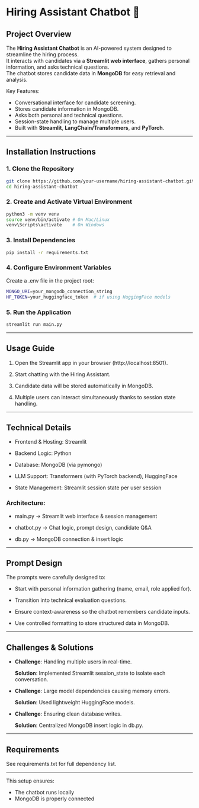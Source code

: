 # Hiring Assistant Chatbot 🤖

## Project Overview
The **Hiring Assistant Chatbot** is an AI-powered system designed to streamline the hiring process.  
It interacts with candidates via a **Streamlit web interface**, gathers personal information, and asks technical questions.  
The chatbot stores candidate data in **MongoDB** for easy retrieval and analysis.

Key Features:
- Conversational interface for candidate screening.
- Stores candidate information in MongoDB.
- Asks both personal and technical questions.
- Session-state handling to manage multiple users.
- Built with **Streamlit**, **LangChain/Transformers**, and **PyTorch**.

---

## Installation Instructions

### 1. Clone the Repository
```bash
git clone https://github.com/your-username/hiring-assistant-chatbot.git
cd hiring-assistant-chatbot
```

### 2. Create and Activate Virtual Environment
```bash
python3 -m venv venv
source venv/bin/activate # On Mac/Linux
venv\Scripts\activate    # On Windows
```

### 3. Install Dependencies
```bash
pip install -r requirements.txt
```

### 4. Configure Environment Variables
Create a .env file in the project root:
```bash
MONGO_URI=your_mongodb_connection_string
HF_TOKEN=your_huggingface_token  # if using HuggingFace models
```

### 5. Run the Application
```bash
streamlit run main.py
```

---

## Usage Guide

1. Open the Streamlit app in your browser (http://localhost:8501).

2. Start chatting with the Hiring Assistant.

3. Candidate data will be stored automatically in MongoDB.

4. Multiple users can interact simultaneously thanks to session state handling.

---

## Technical Details

- Frontend & Hosting: Streamlit

- Backend Logic: Python

- Database: MongoDB (via pymongo)

- LLM Support: Transformers (with PyTorch backend), HuggingFace

- State Management: Streamlit session state per user session

### Architecture:

- main.py → Streamlit web interface & session management

- chatbot.py → Chat logic, prompt design, candidate Q&A

- db.py → MongoDB connection & insert logic

---

## Prompt Design
The prompts were carefully designed to:

- Start with personal information gathering (name, email, role applied for).

- Transition into technical evaluation questions.

- Ensure context-awareness so the chatbot remembers candidate inputs.

- Use controlled formatting to store structured data in MongoDB.

---

## Challenges & Solutions

- **Challenge**: Handling multiple users in real-time.

  **Solution**: Implemented Streamlit session_state to isolate each conversation.

- **Challenge**: Large model dependencies causing memory errors.

  **Solution**: Used lightweight HuggingFace models.

- **Challenge**: Ensuring clean database writes.

  **Solution**: Centralized MongoDB insert logic in db.py.

---

## Requirements

See requirements.txt for full dependency list.

---

This setup ensures:

- The chatbot runs locally
- MongoDB is properly connected

